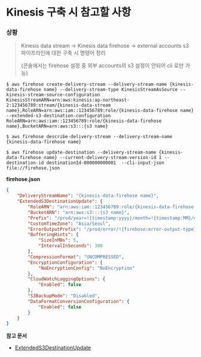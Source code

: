 # Kinesis 구축 시 참고할 사항

### 상황

> Kinesis data stream -> Kinesis data firehose -> external accounts s3 파이프라인에 대한 구축 시 명령어 정리
>
> (콘솔에서는 firehose 설정 중 외부 accounts의 s3 설정이 안되어 cli 로만 가능)
```
$ aws firehose create-delivery-stream --delivery-stream-name {kinesis-data-firehose name} --delivery-stream-type KinesisStreamAsSource --kinesis-stream-source-configuration KinesisStreamARN=arn:aws:kinesis:ap-northeast-2:123456789:stream/{kinesis-data-stream name},RoleARN=arn:aws:iam::123456789:role/{kinesis-data-firehose name} --extended-s3-destination-configuration RoleARN=arn:aws:iam::123456789:role/{kinesis-data-firehose name},BucketARN=arn:aws:s3:::{s3 name}

$ aws firehose describe-delivery-stream --delivery-stream-name {kinesis-data-firehose name}

$ aws firehose update-destination --delivery-stream-name {kinesis-data-firehose name} --current-delivery-stream-version-id 1 --destination-id destinationId-000000000001  --cli-input-json file://firehose.json
```

**firehose.json**

```json
{
    "DeliveryStreamName": "{kinesis-data-firehose name}",
    "ExtendedS3DestinationUpdate": {
        "RoleARN": "arn:aws:iam::123456789:role/{kinesis-data-firehose name}",
        "BucketARN": "arn:aws:s3:::{s3 name}",
        "Prefix": "/prod/year=!{timestamp:yyyy}/month=!{timestamp:MM}/day=!{timestamp:dd}/hour=!{timestamp:HH}/",
        "CustomTimeZone": "Asia/Seoul",
        "ErrorOutputPrefix": "/prod/error/!{firehose:error-output-type}/year=!{timestamp:yyyy}/month=!{timestamp:MM}/day=!{timestamp:dd}/hour=!{timestamp:HH}/",
        "BufferingHints": {
            "SizeInMBs": 5,
            "IntervalInSeconds": 300
        },
        "CompressionFormat": "UNCOMPRESSED",
        "EncryptionConfiguration": {
            "NoEncryptionConfig": "NoEncryption"
        },
        "CloudWatchLoggingOptions": {
            "Enabled": false
        },
        "S3BackupMode": "Disabled",
        "DataFormatConversionConfiguration": {
            "Enabled": false
        }
    }
}
```

**참고 문서**
- [ExtendedS3DestinationUpdate](https://docs.aws.amazon.com/firehose/latest/APIReference/API_ExtendedS3DestinationUpdate.html)
